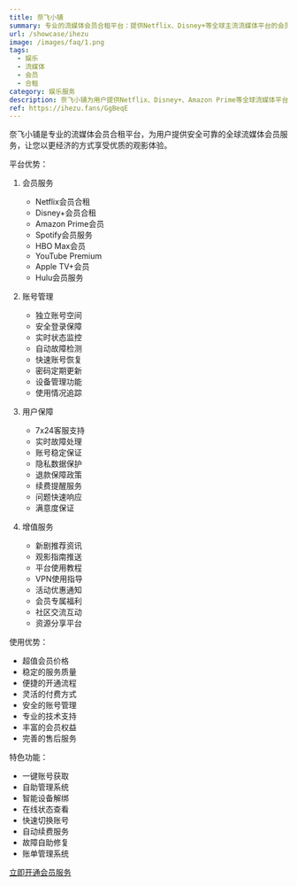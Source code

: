 ```yaml
---
title: 奈飞小铺
summary: 专业的流媒体会员合租平台：提供Netflix、Disney+等全球主流流媒体平台的会员服务，安全可靠的账号管理体系
url: /showcase/ihezu
image: /images/faq/1.png
tags:
  - 娱乐
  - 流媒体
  - 会员
  - 合租
category: 娱乐服务
description: 奈飞小铺为用户提供Netflix、Disney+、Amazon Prime等全球流媒体平台的会员合租服务，打造安全、便捷、经济的观影体验。
ref: https://ihezu.fans/GgBeqE
---
```


奈飞小铺是专业的流媒体会员合租平台，为用户提供安全可靠的全球流媒体会员服务，让您以更经济的方式享受优质的观影体验。

平台优势：

1. 会员服务
   - Netflix会员合租
   - Disney+会员合租
   - Amazon Prime会员
   - Spotify会员服务
   - HBO Max会员
   - YouTube Premium
   - Apple TV+会员
   - Hulu会员服务

2. 账号管理
   - 独立账号空间
   - 安全登录保障
   - 实时状态监控
   - 自动故障检测
   - 快速账号恢复
   - 密码定期更新
   - 设备管理功能
   - 使用情况追踪

3. 用户保障
   - 7x24客服支持
   - 实时故障处理
   - 账号稳定保证
   - 隐私数据保护
   - 退款保障政策
   - 续费提醒服务
   - 问题快速响应
   - 满意度保证

4. 增值服务
   - 新剧推荐资讯
   - 观影指南推送
   - 平台使用教程
   - VPN使用指导
   - 活动优惠通知
   - 会员专属福利
   - 社区交流互动
   - 资源分享平台

使用优势：
- 超值会员价格
- 稳定的服务质量
- 便捷的开通流程
- 灵活的付费方式
- 安全的账号管理
- 专业的技术支持
- 丰富的会员权益
- 完善的售后服务

特色功能：
- 一键账号获取
- 自助管理系统
- 智能设备解绑
- 在线状态查看
- 快速切换账号
- 自动续费服务
- 故障自助修复
- 账单管理系统

[立即开通会员服务](https://ihezu.fans/GgBeqE)
